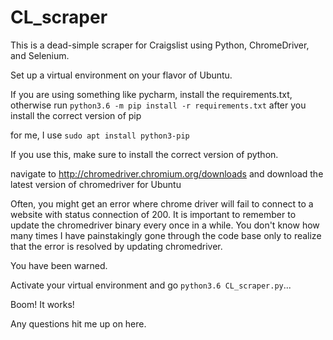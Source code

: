 # CL_scraper
This is a dead-simple scraper for Craigslist using Python, ChromeDriver, and Selenium.

Set up a virtual environment on your flavor of Ubuntu. 

If you are using something like pycharm, install the requirements.txt, otherwise run 
`python3.6 -m pip install -r requirements.txt` after you install the correct version of pip

for me, I use `sudo apt install python3-pip`

If you use this, make sure to install the correct version of python. 

navigate to http://chromedriver.chromium.org/downloads and download the latest version of chromedriver for Ubuntu

Often, you might get an error where chrome driver will fail to connect to a website with status connection of 200.
It is important to remember to update the chromedriver binary every once in a while. You don't know how many
times I have painstakingly gone through the code base only to realize that the error is resolved by updating chromedriver.

You have been warned. 

Activate your virtual environment and go `python3.6 CL_scraper.py`... 

Boom! It works!

Any questions hit me up on here. 